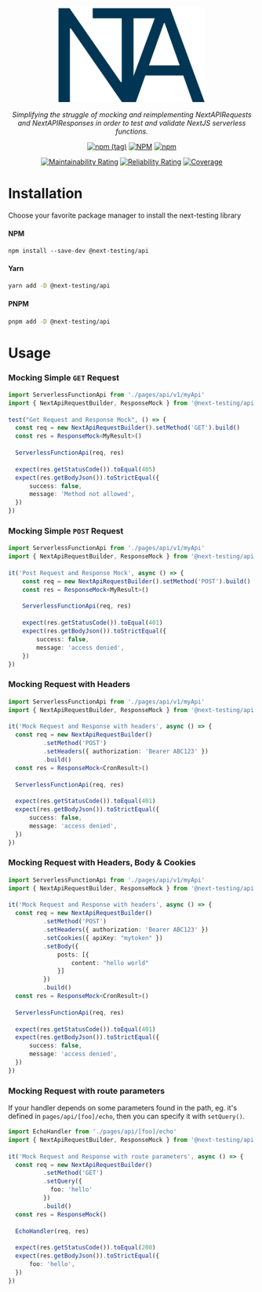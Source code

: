 <div align="center">
<img alt="logo" width="300" src="./logo.svg">

<em>Simplifying the struggle of mocking and reimplementing NextAPIRequests and NextAPIResponses
in order to test and validate NextJS serverless functions.</em>

[![npm (tag)](https://img.shields.io/npm/v/@next-testing/api/latest)](https://www.npmjs.com/package/@next-testing/api)
[![NPM](https://img.shields.io/npm/l/@next-testing/api)](https://www.npmjs.com/package/@next-testing/api)
[![npm](https://img.shields.io/npm/dt/@next-testing/api)](https://www.npmjs.com/package/@next-testing/api)

[![Maintainability Rating](https://sonarcloud.io/api/project_badges/measure?project=marpme_next-testing&metric=sqale_rating)](https://sonarcloud.io/summary/new_code?id=marpme_next-testing)
[![Reliability Rating](https://sonarcloud.io/api/project_badges/measure?project=marpme_next-testing&metric=reliability_rating)](https://sonarcloud.io/summary/new_code?id=marpme_next-testing)
[![Coverage](https://sonarcloud.io/api/project_badges/measure?project=marpme_next-testing&metric=coverage)](https://sonarcloud.io/summary/new_code?id=marpme_next-testing)

</div>

# Installation

Choose your favorite package manager to install the next-testing library

#### NPM

```shell
npm install --save-dev @next-testing/api
```

#### Yarn

```sh
yarn add -D @next-testing/api
```

#### PNPM

```sh
pnpm add -D @next-testing/api
```

# Usage

### Mocking Simple `GET` Request

```ts
import ServerlessFunctionApi from './pages/api/v1/myApi'
import { NextApiRequestBuilder, ResponseMock } from '@next-testing/api'

test("Get Request and Response Mock", () => {
  const req = new NextApiRequestBuilder().setMethod('GET').build()
  const res = ResponseMock<MyResult>()

  ServerlessFunctionApi(req, res)

  expect(res.getStatusCode()).toEqual(405)
  expect(res.getBodyJson()).toStrictEqual({
      success: false,
      message: 'Method not allowed',
  })
})
```

### Mocking Simple `POST` Request

```ts
import ServerlessFunctionApi from './pages/api/v1/myApi'
import { NextApiRequestBuilder, ResponseMock } from '@next-testing/api'

it('Post Request and Response Mock', async () => {
    const req = new NextApiRequestBuilder().setMethod('POST').build()
    const res = ResponseMock<MyResult>()

    ServerlessFunctionApi(req, res)

    expect(res.getStatusCode()).toEqual(401)
    expect(res.getBodyJson()).toStrictEqual({
        success: false,
        message: 'access denied',
    })
})
```

### Mocking Request with Headers

```ts
import ServerlessFunctionApi from './pages/api/v1/myApi'
import { NextApiRequestBuilder, ResponseMock } from '@next-testing/api'

it('Mock Request and Response with headers', async () => {
  const req = new NextApiRequestBuilder()
          .setMethod('POST')
          .setHeaders({ authorization: 'Bearer ABC123' })
          .build()
  const res = ResponseMock<CronResult>()

  ServerlessFunctionApi(req, res)

  expect(res.getStatusCode()).toEqual(401)
  expect(res.getBodyJson()).toStrictEqual({
      success: false,
      message: 'access denied',
  })
})
```

### Mocking Request with Headers, Body & Cookies

```ts
import ServerlessFunctionApi from './pages/api/v1/myApi'
import { NextApiRequestBuilder, ResponseMock } from '@next-testing/api'

it('Mock Request and Response with headers', async () => {
  const req = new NextApiRequestBuilder()
          .setMethod('POST')
          .setHeaders({ authorization: 'Bearer ABC123' })
          .setCookies({ apiKey: "mytoken" })
          .setBody({
              posts: [{
                  content: "hello world"
              }]
          })
          .build()
  const res = ResponseMock<CronResult>()

  ServerlessFunctionApi(req, res)

  expect(res.getStatusCode()).toEqual(401)
  expect(res.getBodyJson()).toStrictEqual({
      success: false,
      message: 'access denied',
  })
})
```

### Mocking Request with route parameters

If your handler depends on some parameters found in the path, eg. it's defined
in `pages/api/[foo]/echo`, then you can specify it with `setQuery()`.

```ts
import EchoHandler from './pages/api/[foo]/echo'
import { NextApiRequestBuilder, ResponseMock } from '@next-testing/api'

it('Mock Request and Response with route parameters', async () => {
  const req = new NextApiRequestBuilder()
          .setMethod('GET')
          .setQuery({
            foo: 'hello'
          })
          .build()
  const res = ResponseMock()

  EchoHandler(req, res)

  expect(res.getStatusCode()).toEqual(200)
  expect(res.getBodyJson()).toStrictEqual({
      foo: 'hello',
  })
})
```
